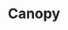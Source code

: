 ---
title: "Canopy"
websiteURL: "https://mxcl.dev/canopy/"
contactURL: "https://calendly.com/hiretomsmith/hiretomsmith"
gallery:
  - src: "/images/portfolio/canopy/canopy-ig-01.jpg"
    lightbox: "/images/portfolio/canopy/canopy-ig-01.jpg"
    alt: "Canopy 01"
  - src: "/images/portfolio/canopy/canopy-ig-02.jpg"
    lightbox: "/images/portfolio/canopy/canopy-ig-02.jpg"
    alt: "Canopy 02"
  - src: "/images/portfolio/canopy/canopy-ig-03.jpg"
    lightbox: "/images/portfolio/canopy/canopy-ig-03.jpg"
    alt: "Canopy 03"
  - src: "/images/portfolio/canopy/canopy-mockup.jpg"
    lightbox: "/images/portfolio/canopy/canopy-mockup.jpg"
    alt: "Canopy 04"
overview: "Canopy was a desktop app developed by Homebrew creator Max Howell that offered real-time notifications for GitHub. "
features:
  - "Brand Design"
  - "Logo Design"
  - "Graphic Design"
  - "Copywriting"
  - "Art Direction"
  - "Creative Direction"
  - "Adobe Illustrator"
  - ""
videoURL: ""
background: "Max tasked me with developing the branding for PKGX. We had worked together on projects in the past, as well as on tea Protocol, so I was pretty familiar with his tastes and aesthetic sensibilities. Nevertheless, branding the successor to Homebrew, a package manager used by millions of developers worldwide, was still a daunting task. I wasn't given much direction, other than the humble request that it not be an icon of a package."
challenge: "The initial ideation for PKGX was tricky. It had to be timeless (at least in the eyes of the developer community), it had to draw a stark contrast between itself and its predecessor, and it needed to go beyond the obvious visual solutions. PKGX's tagline, coined by Max, is 'run anything' (referring to open source software). This gave me the idea to incorporate an infinity symbol. In addition to that, I wanted to break immediately circumvent the low-hanging fruit of any package or box imagery. Instead, I thought about the process of making a box... you know, the flat piece of card you get from the post office. That resonated well because it also served as a nod to the process of developing software. And then that led me to the idea of Origami--taking something simple (a piece of paper) and making something amazing. Similarly, developers take lines of code and create amazing pieces of software. So I got to sketching, and after severl rounds of revisions, the PKGX mark was finalized."
---